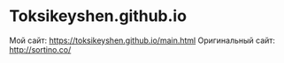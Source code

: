 # Toksikeyshen.github.io
Мой сайт: https://toksikeyshen.github.io/main.html
Оригинальный сайт: http://sortino.co/

